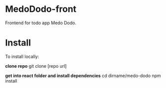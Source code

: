 # MedoDodo-front
Frontend for todo app Medo Dodo.

# Install
To install locally:

**clone repo**
git clone [repo url] <dirname>

**get into react folder and install dependencies**
cd dirname/medo-dodo
  npm install

